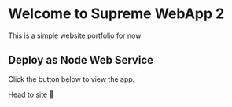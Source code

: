 # Welcome to Supreme WebApp 2

This is a simple website portfolio for now

## Deploy as Node Web Service

Click the button below to view the app.

<a href="https://supreme-app2.onrender.com/">
  Head to site 🚀
</a>
